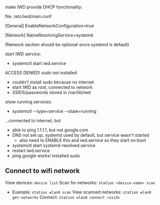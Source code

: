 make IWD provide DHCP functionality:

file: /etc/iwd/main.conf

[General]
EnableNetworkConfiguration=true

[Network]
NameResolvingService=systemd

(Network section should be optional since systemd is default)

start IWD service:
- systemctl start iwd.service

ACCESS DENIED! sudo not installed
- couldn't install sudo because no internet
- start IWD as root, connected to network
- SSIDS/passwords stored in /var/lib/iwd

show running services:
- systemctl --type=service --state=running

...connected to internet, but

- able to ping 1.1.1.1, but not google.com
- DNS not set up, systemd used by default, but service wasn't started
  - also need to ENABLE this and iwd.service so they start on boot
- systemctl start systemd-resolved.service
- restart iwd.service
- ping google works! installed sudo

## Connect to wifi network

View devices: `device list`
Scan for networks: `station <device-name> scan`
- Example: `station wlan0 scan`
View scanned networks: `station wlan0 get-networks`
Connect: `station wlan0 connect <ssid>`
